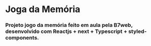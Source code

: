  # Joga da Memória

 ### Projeto jogo da memória feito em aula pela B7web, desenvolvido com Reactjs + next + Typescript + styled-components.
